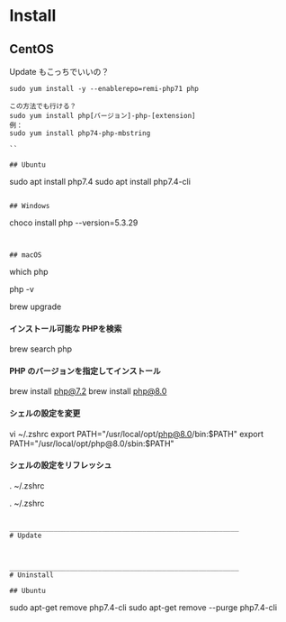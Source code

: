 # Install

## CentOS
Update もこっちでいいの？
```
sudo yum install -y --enablerepo=remi-php71 php
```

```
この方法でも行ける？
sudo yum install php[バージョン]-php-[extension]
例：
sudo yum install php74-php-mbstring

``

## Ubuntu   
```
sudo apt install php7.4
sudo apt install php7.4-cli
```

## Windows
```
choco install php --version=5.3.29
```


## macOS
```
which php


php -v


brew upgrade


#### インストール可能な PHPを検索
brew search php

#### PHP のバージョンを指定してインストール
brew install php@7.2
brew install php@8.0


#### シェルの設定を変更
vi ~/.zshrc
export PATH="/usr/local/opt/php@8.0/bin:$PATH"
export PATH="/usr/local/opt/php@8.0/sbin:$PATH"

#### シェルの設定をリフレッシュ
. ~/.zshrc


. ~/.zshrc
```

_________________________________________________________
# Update



_________________________________________________________
# Uninstall

## Ubuntu
```
sudo apt-get remove php7.4-cli
sudo apt-get remove --purge php7.4-cli
```